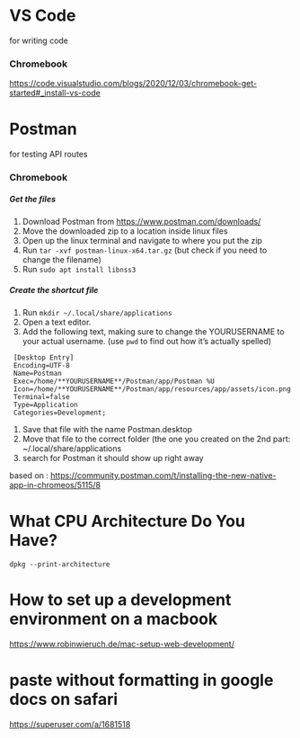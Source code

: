 # VS Code
for writing code
### Chromebook
https://code.visualstudio.com/blogs/2020/12/03/chromebook-get-started#_install-vs-code

# Postman
for testing API routes
### Chromebook
##### Get the files
1. Download Postman from https://www.postman.com/downloads/
1. Move the downloaded zip to a location inside linux files
1. Open up the linux terminal and navigate to where you put the zip
1. Run `tar -xvf postman-linux-x64.tar.gz` (but check if you need to change the filename)
1. Run `sudo apt install libnss3`

##### Create the shortcut file
1. Run `mkdir ~/.local/share/applications`
1. Open a text editor.
1. Add the following text, making sure to change the YOURUSERNAME to your actual username. (use `pwd` to find out how it’s actually spelled)
```
 [Desktop Entry]
 Encoding=UTF-8
 Name=Postman
 Exec=/home/**YOURUSERNAME**/Postman/app/Postman %U
 Icon=/home/**YOURUSERNAME**/Postman/app/resources/app/assets/icon.png
 Terminal=false
 Type=Application
 Categories=Development;
```
1. Save that file with the name Postman.desktop
1. Move that file to the correct folder (the one you created on the 2nd part: ~/.local/share/applications
1. search for Postman it should show up right away


based on : https://community.postman.com/t/installing-the-new-native-app-in-chromeos/5115/8

# What CPU Architecture Do You Have?
```dpkg --print-architecture```


# How to set up a development environment on a macbook
https://www.robinwieruch.de/mac-setup-web-development/

# paste without formatting in google docs on safari
https://superuser.com/a/1681518




